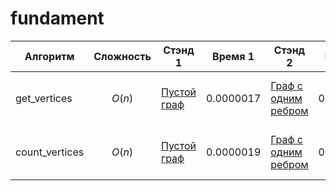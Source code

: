# fundament
|Алгоритм|Сложность|Стэнд 1|Время 1|Стэнд 2|Время 2|Стэнд 3|Время 3|Стэнд 4|Время 4|Стэнд 5|Время 5|Стэнд 6|Время 6|Стэнд 7|Время 7|Стэнд 8|Время 8|Стэнд 9|Время 9|Стэнд 10|Время 10|
|-|-|-|-|-|-|-|-|-|-|-|-|-|-|-|-|-|-|-|-|-|-|
|get_vertices|$$O(n)$$ |[Пустой граф](https://github.com/ceh9saturn/fundament/blob/main/STAND_get_vertices/STAND_get_vertices_1.py)|0.0000017|[Граф с одним ребром](https://github.com/ceh9saturn/fundament/blob/main/STAND_get_vertices/STAND_get_vertices_2.py)|0.0000031|[Граф с несколькими ребрами](https://github.com/ceh9saturn/fundament/blob/main/STAND_get_vertices/STAND_get_vertices_3.py)|0.0000041|[Граф с повторяющимися вершинами в разных ребрах](https://github.com/ceh9saturn/fundament/blob/main/STAND_get_vertices/STAND_get_vertices_4.py)|0.0000041|[Граф со строковыми вершинами](https://github.com/ceh9saturn/fundament/blob/main/STAND_get_vertices/STAND_get_vertices_5.py)|0.0000035|[Граф с вершинами разных типов](https://github.com/ceh9saturn/fundament/blob/main/STAND_get_vertices/STAND_get_vertices_6.py)|0.0000042|[Количество ребер: 100](https://github.com/ceh9saturn/fundament/blob/main/STAND_get_vertices/STAND_get_vertices_amount_of_data.py)|0.0000153|[Количество ребер: 1000](https://github.com/ceh9saturn/fundament/blob/main/STAND_get_vertices/STAND_get_vertices_amount_of_data.py)|0.0001864|[Количество ребер: 10000](https://github.com/ceh9saturn/fundament/blob/main/STAND_get_vertices/STAND_get_vertices_amount_of_data.py)|0.0010567|[Количество ребер: 100000](https://github.com/ceh9saturn/fundament/blob/main/STAND_get_vertices/STAND_get_vertices_amount_of_data.py)|0.0166491|
|count_vertices|$$O(n)$$ |[Пустой граф](https://github.com/ceh9saturn/fundament/blob/main/STAND_count_vertices/STAND_count_vertices_1.py)|0.0000019|[Граф с одним ребром](https://github.com/ceh9saturn/fundament/blob/main/STAND_count_vertices/STAND_count_vertices_2.py)|0.0000023|[Граф с несколькими ребрами](https://github.com/ceh9saturn/fundament/blob/main/STAND_count_vertices/STAND_count_vertices_3.py)|0.0000041|[Граф с повторяющимися вершинами в разных ребрах](https://github.com/ceh9saturn/fundament/blob/main/STAND_count_vertices/STAND_count_vertices_4.py)|0.0000038|[Граф со строковыми вершинами](https://github.com/ceh9saturn/fundament/blob/main/STAND_count_vertices/STAND_count_vertices_5.py)|0.0000032|[Граф с вершинами разных типов](https://github.com/ceh9saturn/fundament/blob/main/STAND_count_vertices/STANDcount_vertices_6.py)|0.0000529|[Количество ребер: 100](https://github.com/ceh9saturn/fundament/blob/main/STAND_count_vertices/STAND_count_vertices_amount_of_data.py)|0.0000126|[Количество ребер: 1000](https://github.com/ceh9saturn/fundament/blob/main/STAND_count_vertices/STAND_count_vertices_amount_of_data.py)|0.0001666|[Количество ребер: 10000](https://github.com/ceh9saturn/fundament/blob/main/STAND_count_vertices/STAND_count_vertices_amount_of_data.py)|0.0009438|[Количество ребер: 100000](https://github.com/ceh9saturn/fundament/blob/main/STAND_count_vertices/STAND_count_vertices_amount_of_data.py)|0.014077| |wave_algorithm|$$O(n^3)$$ |[Пустой граф](https://github.com/ceh9saturn/fundament/blob/main/STAND_wave_algorithm/STAND_wave_algorithm_1.py)|0.0000007|[Граф с одним ребром](https://github.com/ceh9saturn/fundament/blob/main/STAND_wave_algorithm/STAND_wave_algorithm_2.py)|0.0000066|[Граф с несколькими ребрами](https://github.com/ceh9saturn/fundament/blob/main/STAND_wave_algorithm/STAND_wave_algorithm_3.py)|0.0000092|[Граф с повторяющимися вершинами в разных ребрах](https://github.com/ceh9saturn/fundament/blob/main/STAND_wave_algorithm/STAND_wave_algorithm_4.py)|0.0000113|[Граф со строковыми вершинами](https://github.com/ceh9saturn/fundament/blob/main/STAND_wave_algorithm/STAND_wave_algorithm_5.py)|0.0000126|[Граф с вершинами разных типов](https://github.com/ceh9saturn/fundament/blob/main/STAND_wave_algorithm/STANDwave_algorithm_6.py)|0.0000086|[Количество ребер: 100](https://github.com/ceh9saturn/fundament/blob/main/STAND_wave_algorithm/STAND_wave_algorithm_amount_of_data.py)|0.0000709|[Количество ребер: 1000](https://github.com/ceh9saturn/fundament/blob/main/STAND_wave_algorithm/STAND_wave_algorithm_amount_of_data.py)|0.0005881|[Количество ребер: 10000](https://github.com/ceh9saturn/fundament/blob/main/STAND_wave_algorithm/STAND_wave_algorithm_amount_of_data.py)|0.0110595|[Количество ребер: 100000](https://github.com/ceh9saturn/fundament/blob/main/STAND_wave_algorithm/STAND_wave_algorithm_amount_of_data.py)|0.0746997|